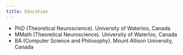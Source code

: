 ```yaml
---
title: Education
---
```


* 	PhD (Theoretical Neuroscience).  University of Waterloo, Canada
* 	MMath (Theoretical Neuroscience).  University of Waterloo, Canada
* 	BA (Computer Science and Philosophy).  Mount Allison University, Canada
	